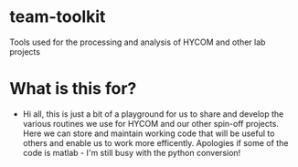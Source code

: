 # team-toolkit
Tools used for the processing and analysis of HYCOM and other lab projects

# What is this for?
- Hi all, this is just a bit of a playground for us to share and develop the various routines we use for HYCOM and our other spin-off projects. Here we can store and maintain working code that will be useful to others and enable us to work more efficently. Apologies if some of the code is matlab - I'm still busy with the python conversion!
